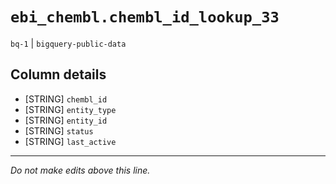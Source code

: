 # `ebi_chembl.chembl_id_lookup_33`
`bq-1` | `bigquery-public-data`

## Column details
* [STRING]    `chembl_id`
* [STRING]    `entity_type`
* [STRING]    `entity_id`
* [STRING]    `status`
* [STRING]    `last_active`

-------------------------------------------------------------------------------
*Do not make edits above this line.*
